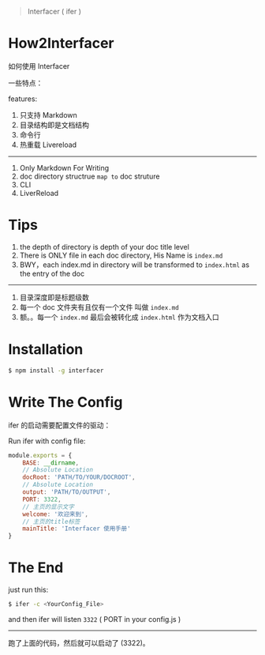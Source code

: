 > Interfacer ( ifer )

# How2Interfacer 
如何使用 Interfacer 

一些特点：

features:

1. 只支持 Markdown 
2. 目录结构即是文档结构
3. 命令行 
4. 热重载 Livereload 

---

1. Only Markdown For Writing 
2. doc directory structrue `map to` doc struture 
3. CLI
4. LiverReload 

# Tips 


1. the depth of directory is depth of your doc title level
2. There is ONLY file in each doc directory, His Name is `index.md` 
3. BWY，each index.md in directory will be transformed to `index.html` as the entry of the doc 

---

1. 目录深度即是标题级数 
2. 每一个 doc 文件夹有且仅有一个文件 叫做 `index.md`
3. 额。。每一个 `index.md` 最后会被转化成 `index.html` 作为文档入口

# Installation

``` bash 
$ npm install -g interfacer 
```


# Write The Config

ifer 的启动需要配置文件的驱动：

Run ifer with config file:

``` js
module.exports = {
    BASE: __dirname, 
    // Absolute Location 
    docRoot: 'PATH/TO/YOUR/DOCROOT',
    // Absolute Location 
    output: 'PATH/TO/OUTPUT',
    PORT: 3322, 
    // 主页的显示文字 
    welcome: '欢迎来到',
    // 主页的title标签
    mainTitle: 'Interfacer 使用手册'
}
```

# The End  

just run this: 

``` bash 
$ ifer -c <YourConfig_File>
```

and then ifer will listen `3322` ( PORT in your config.js ) 

--- 

跑了上面的代码，然后就可以启动了 (3322)。 